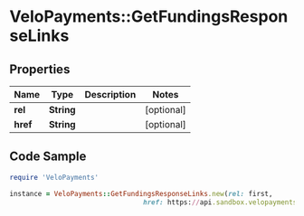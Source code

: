 # VeloPayments::GetFundingsResponseLinks

## Properties

Name | Type | Description | Notes
------------ | ------------- | ------------- | -------------
**rel** | **String** |  | [optional] 
**href** | **String** |  | [optional] 

## Code Sample

```ruby
require 'VeloPayments'

instance = VeloPayments::GetFundingsResponseLinks.new(rel: first,
                                 href: https://api.sandbox.velopayments.com/v1/paymentaudit/fundings?payorId&#x3D;2a5d8af2-a1ed-4d7f-b9a7-ebe4b333be5a&amp;page&#x3D;1&amp;pageSize&#x3D;10)
```


